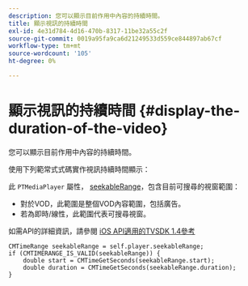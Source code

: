 ```yaml
---
description: 您可以顯示目前作用中內容的持續時間。
title: 顯示視訊的持續時間
exl-id: 4e31d784-4d16-470b-8317-11be32a55c2f
source-git-commit: 0019a95fa9ca6d21249533d559ce844897ab67cf
workflow-type: tm+mt
source-wordcount: '105'
ht-degree: 0%

---
```


# 顯示視訊的持續時間 {#display-the-duration-of-the-video}

您可以顯示目前作用中內容的持續時間。

使用下列範常式式碼實作視訊持續時間顯示：

此 `PTMediaPlayer` 屬性， [seekableRange](https://help.adobe.com/en_US/primetime/api/psdk/appledoc/Classes/PTMediaPlayer.html#//api/name/seekableRange)，包含目前可搜尋的視窗範圍：

* 對於VOD，此範圍是整個VOD內容範圍，包括廣告。
* 若為即時/線性，此範圍代表可搜尋視窗。

如需API的詳細資訊，請參閱 [iOS API適用的TVSDK 1.4參考](https://help.adobe.com/en_US/primetime/api/psdk/appledoc/index.html)

<!--<a id="example_A153BE3AC03F43C6BF3A156316A08CD3"></a>-->

```
CMTimeRange seekableRange = self.player.seekableRange;  
if (CMTIMERANGE_IS_VALID(seekableRange)) { 
    double start = CMTimeGetSeconds(seekableRange.start);  
    double duration = CMTimeGetSeconds(seekableRange.duration); 
}
```
